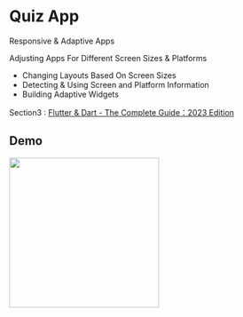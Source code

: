 # Quiz App

Responsive & Adaptive Apps

Adjusting Apps For Different Screen Sizes & Platforms
- Changing Layouts Based On Screen Sizes
- Detecting & Using Screen and Platform Information
- Building Adaptive Widgets

Section3 : [Flutter & Dart - The Complete Guide：2023 Edition](https://www.udemy.com/course/learn-flutter-dart-to-build-ios-android-apps/)

## Demo
<img src="QUIZ.gif" width="270" />
